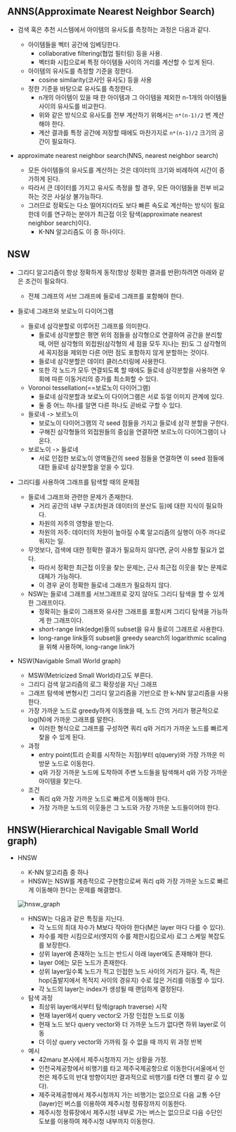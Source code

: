 ## ANNS(Approximate Nearest Neighbor Search)

- 검색 혹은 추천 시스템에서 아이템의 유사도를 측정하는 과정은 다음과 같다.
  - 아이템들을 벡터 공간에 임베딩한다.
    - collaborative filtering(협업 필터링) 등을 사용.
    - 벡터화 시킴으로써 특정 아이템들 사이의 거리를 계산할 수 있게 된다.
  - 아이템의 유사도를 측정할 기준을 정한다.
    - cosine similarity(코사인 유사도) 등을 사용
  - 정한 기준을 바탕으로 유사도를 측정한다.
    - n개의 아이템이 있을 때 한 아이템과 그 아이템을 제외한 n-1개의 아이템들 사이의 유사도를 비교한다.
    - 위와 같은 방식으로 유사도를 전부 계산하기 위해서는 `n*(n-1)/2` 번 계산해야 한다.
    - 계산 결과를 특정 공간에 저장할 때에도 마찬가지로 `n*(n-1)/2` 크기의 공간이 필요하다.



- approximate nearest neighbor search(NNS, nearest neighbor search)
  - 모든 아이템들의 유사도를 계산하는 것은 데이터의 크기와 비례하여 시간이 증가하게 된다.
  - 따라서 큰 데이터를 가지고 유사도 측정을 할 경우, 모든 아이템들을 전부 비교하는 것은 사실상 불가능하다.
  - 그러므로 정확도는 다소 떨어지더라도 보다 빠른 속도로 계산하는 방식이 필요한데 이를 연구하는 분야가 최근접 이웃 탐색(approximate nearest neighbor search)이다.
    - K-NN 알고리즘도 이 중 하나이다.

## NSW

- 그리디 알고리즘이 항상 정확하게 동작(항상 정확한 결과를 반환)하려면 아래와 같은 조건이 필요하다.
  - 전체 그래프의 서브 그래프에 들로네 그래프를 포함해야 한다.



- 들로네 그래프와 보로노이 다이어그램
  - 들로네 삼각분할로 이루어진 그래프를 의미한다.
    - 들로네 삼각분할은 평면 위의 점들을 삼각형으로 연결하여 공간을 분리할 때, 어떤 삼각형의 외접원(삼각형의 세 점을 모두 지나는 원)도 그 삼각형의 세 꼭지점을 제외한 다른 어떤 점도 포함하지 않게 분할하는 것이다.
    - 들로네 삼각분할은 데이터 클러스터링에 사용한다.
    - 또한 각 노드가 모두 연결되도록 할 때에도 들로네 삼각분할을 사용하면 우회에 따른 이동거리의 증가를 최소화할 수 있다.
  - Voronoi tessellation(==보로노이 다이어그램)
    - 들로네 삼각분할과 보로노이 다이어그램은 서로 듀얼 이미지 관계에 있다.
    - 둘 중 어느 하나를 알면 다른 하나도 곧바로 구할 수 있다.
  - 들로네 -> 보르노이
    - 보로노이 다이어그램의 각 seed 점들을 가지고 들로네 삼각 분할을 구한다.
    - 구해진 삼각형들의 외접원들의 중심을 연결하면 보르노이 다이어그램이 나온다.
  - 보로노이 -> 들로네
    - 서로 인접한 보로노이 영역들간의 seed 점들을 연결하면 이 seed 점들에 대한 들로네 삼각분할을 얻을 수 있다.



- 그리디를 사용하여 그래프를 탐색할 때의 문제점
  - 들로네 그래프와 관련한 문제가 존재한다.
    - 거리 공간의 내부 구조(차원과 데이터의 분산도 등)에 대한 지식이 필요하다.
    - 차원의 저주의 영향을 받는다.
    - 차원의 저주: 데이터의 차원이 높아질 수록 알고리즘의 실행이 아주 까다로워지는 일.
  - 무엇보다, 검색에 대한 정확한 결과가 필요하지 않다면, 굳이 사용할 필요가 없다.
    - 따라서 정확한 최근접 이웃을 찾는 문제는, 근사 최근접 이웃을 찾는 문제로 대체가 가능하다.
    - 이 경우 굳이 정확한 들로네 그래프가 필요하지 않다.
  - NSW는 들로네 그래프를 서브그래프로 갖지 않아도 그리디 탐색을 할 수 있게 한 그래프이다.
    - 정확히는 들로이 그래프와 유사한 그래프를 포함시켜 그리디 탐색을 가능하게 한 그래프이다.
    - short-range link(edge)들의 subset을 유사 들로이 그래프로 사용한다.
    - long-range link들의 subset을 greedy search의 logarithmic scaling을 위해 사용하며, long-range link가 



- NSW(Navigable Small World graph)
  - MSW(Metricized Small World)라고도 부른다.
  - 그리디 검색 알고리즘의 로그 확장성을 지닌 그래프
  - 그래프 탐색에 변형시킨 그리디 알고리즘을 기반으로 한 k-NN 알고리즘을 사용한다.
  - 가장 가까운 노드로 greedy하게 이동했을 때, 노드 간의 거리가 평균적으로 log(N)에 가까운 그래프를 말한다.
    - 이러한 형식으로 그래프를 구성하면 쿼리 q와 거리가 가까운 노드를 빠르게 찾을 수 있게 된다.
  - 과정
    - entry point(트리 순회를 시작하는 지점)부터 q(query)와 가장 가까운 미방문 노드로 이동한다.
    - q와 가장 가까운 노드에 도착하여 주변 노드들을 탐색해서 q와 가장 가까운 아이템을 찾는다.
  - 조건
    - 쿼리 q와 가장 가까운 노드로 빠르게 이동해야 한다.
    - 가장 가까운 노드의 이웃들은 그 노드와 가장 가까운 노드들이어야 한다.



## HNSW(Hierarchical Navigable Small World graph)

- HNSW

  - K-NN 알고리즘 중 하나
  - HNSW는 NSW를 계층적으로 구현함으로써 쿼리 q와 가장 가까운 노드로 빠르게 이동해야 한다는 문제를 해결했다.

  ![hnsw_graph](hnsw.assets/114260409-9af70900-9a0f-11eb-9cc7-0bb8c615ae82.png)

  - HNSW는 다음과 같은 특징을 지닌다.
    - 각 노드의 최대 차수가 M보다 작아야 한다(M은 layer 마다 다를 수 있다).
    - 차수를 제한 시킴으로서(엣지의 수를 제한시킴으로서) 로그 스케일 복잡도를 보장한다.
    - 상위 layer에 존재하는 노드는 반드시 아래 layer에도 존재해야 한다.
    - layer 0에는 모든 노드가 존재한다.
    - 상위 layer일수록 노드가 적고 인접한 노드 사이의 거리가 길다. 즉, 적은 hop(출발지에서 목적지 사이의 경유지) 수로 많은 거리를 이동할 수 있다.
    - 각 노드의 layer는 index가 생성될 때 랜덤하게 결정된다.
  - 탐색 과정
    - 최상위 layer에서부터 탐색(graph traverse) 시작
    - 현재 layer에서 query vector오 가장 인접한 노드로 이동
    - 현재 노드 보다 query vector와 더 가까운 노드가 없다면 하위 layer로 이동
    - 더 이상 query vector와 가까워 질 수 없을 때 까지 위 과정 반복
  - 예시
    - 42maru 본사에서 제주시청까지 가는  상황을 가정.
    - 인천국제공항에서 비행기를 타고 제주국제공항으로 이동한다(서울에서 인천은 제주도의 반대 방향이지만 결과적으로 비행기를 타면 더 빨리 갈 수 있다).
    - 제주국제공항에서 제주시청까지 가는 비행기는 없으므로 다음 교통 수단(layer)인 버스를 이용하여 제주시청 정류장까지 이동한다.
    - 제주시청 정류장에서 제주시청 내부로 가는 버스는 없으므로 다음 수단인 도보를 이용하여 제주시청 내부까지 이동한다.



